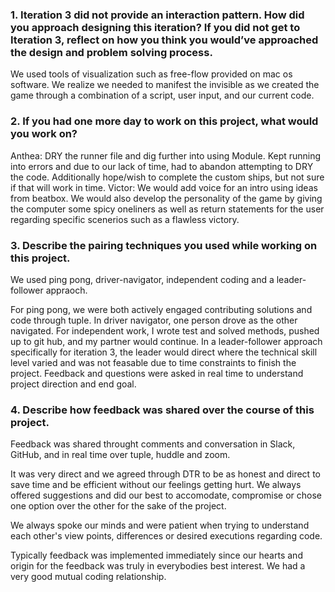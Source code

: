 ### 1. Iteration 3 did not provide an interaction pattern. How did you approach designing this iteration? If you did not get to Iteration 3, reflect on how you think you would’ve approached the design and problem solving process.

We used tools of visualization such as free-flow provided on mac os software. We realize we needed to manifest the invisible as we created the game through a combination of a script, user input, and our current code.

### 2. If you had one more day to work on this project, what would you work on?

Anthea: DRY the runner file and dig further into using Module. Kept running into errors and due to our lack of time, had to abandon attempting to DRY the code. Additionally hope/wish to complete the custom ships, but not sure if that will work in time.
Victor: We would add voice for an intro using ideas from beatbox. We would also develop the personality of the game by giving the computer some spicy oneliners as well as return statements for the user regarding specific scenerios such as a flawless victory.

### 3. Describe the pairing techniques you used while working on this project.

We used ping pong, driver-navigator, independent coding and a leader-follower appraoch.

For ping pong, we were both actively engaged contributing solutions and code through tuple. In driver navigator, one person drove as the other navigated. For independent work, I wrote test and solved methods, pushed up to git hub, and my partner would continue. In a leader-follower approach specifically for iteration 3, the leader would direct where the technical skill level varied and was not feasable due to time constraints to finish the project. Feedback and questions were asked in real time to understand project direction and end goal.

### 4. Describe how feedback was shared over the course of this project.

Feedback was shared throught comments and conversation in Slack, GitHub, and in real time over tuple, huddle and zoom.

It was very direct and we agreed through DTR to be as honest and direct to save time and be efficient without our feelings getting hurt. We always offered suggestions and did our best to accomodate, compromise or chose one option over the other for the sake of the project. 

We always spoke our minds and were patient when trying to understand each other's view points, differences or desired executions regarding code.

Typically feedback was implemented immediately since our hearts and origin for the feedback was truly in everybodies best interest. We had a very good mutual coding relationship.